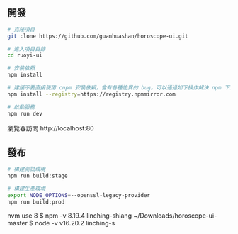 ## 開發

```bash
# 克隆項目
git clone https://github.com/guanhuashan/horoscope-ui.git

# 進入項目目錄
cd ruoyi-ui

# 安裝依賴
npm install

# 建議不要直接使用 cnpm 安裝依賴，會有各種詭異的 bug。可以通過如下操作解決 npm 下載速度慢的問題
npm install --registry=https://registry.npmmirror.com

# 啟動服務
npm run dev
```

瀏覽器訪問 http://localhost:80

## 發布

```bash
# 構建測試環境
npm run build:stage

# 構建生產環境
export NODE_OPTIONS=--openssl-legacy-provider
npm run build:prod
```

nvm use 8
$ npm -v
8.19.4
linching-shiang ~/Downloads/horoscope-ui-master
$ node -v
v16.20.2
linching-s
